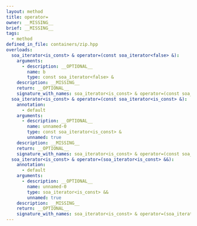 ```yaml
---
layout: method
title: operator=
owner: __MISSING__
brief: __MISSING__
tags:
  - method
defined_in_file: containers/zip.hpp
overloads:
  soa_iterator<is_const> & operator=(const soa_iterator<false> &):
    arguments:
      - description: __OPTIONAL__
        name: b
        type: const soa_iterator<false> &
    description: __MISSING__
    return: __OPTIONAL__
    signature_with_names: soa_iterator<is_const> & operator=(const soa_iterator<false> & b)
  soa_iterator<is_const> & operator=(const soa_iterator<is_const> &):
    annotation:
      - default
    arguments:
      - description: __OPTIONAL__
        name: unnamed-0
        type: const soa_iterator<is_const> &
        unnamed: true
    description: __MISSING__
    return: __OPTIONAL__
    signature_with_names: soa_iterator<is_const> & operator=(const soa_iterator<is_const> &)
  soa_iterator<is_const> & operator=(soa_iterator<is_const> &&):
    annotation:
      - default
    arguments:
      - description: __OPTIONAL__
        name: unnamed-0
        type: soa_iterator<is_const> &&
        unnamed: true
    description: __MISSING__
    return: __OPTIONAL__
    signature_with_names: soa_iterator<is_const> & operator=(soa_iterator<is_const> &&)
---
```

